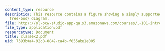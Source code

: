 ```yaml
---
content_type: resource
description: This resource contains a figure showing a simply supported beam and a
  free-body diagram.
file: https://ol-ocw-studio-app-qa.s3.amazonaws.com/courses/1-101-introduction-to-civil-and-environmental-engineering-design-i-fall-2005/7393b0a492c80842ca4bf055abe1e005_classex2.pdf
file_type: application/pdf
resourcetype: Document
title: classex2.pdf
uid: 7393b0a4-92c8-0842-ca4b-f055abe1e005
---
```

